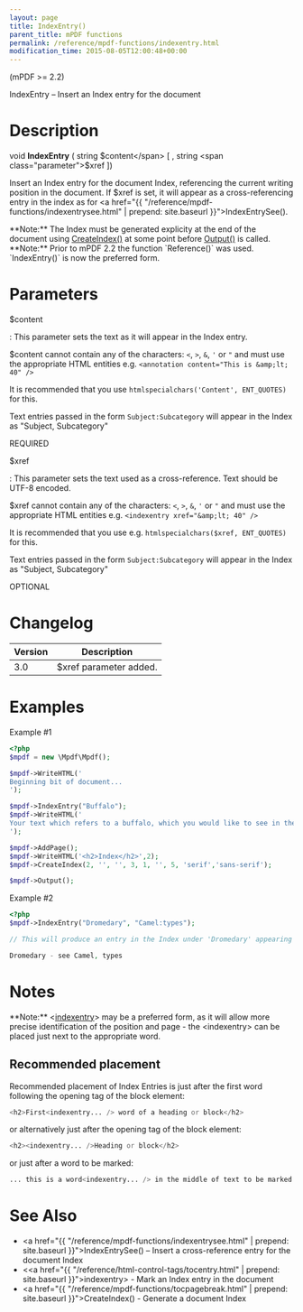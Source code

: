 ```yaml
---
layout: page
title: IndexEntry()
parent_title: mPDF functions
permalink: /reference/mpdf-functions/indexentry.html
modification_time: 2015-08-05T12:00:48+00:00
---
```


(mPDF >= 2.2)

IndexEntry – Insert an Index entry for the document

# Description

void **IndexEntry** ( 
string <span class="parameter">$content</span>
[ , string <span class="parameter">$xref</span> ])

Insert an Index entry for the document Index, referencing the current writing position in the document. 
If <span class="parameter">$xref</span> is set, it will appear as a cross-referencing entry in the index 
as for <a href="{{ "/reference/mpdf-functions/indexentrysee.html" | prepend: site.baseurl }}">IndexEntrySee()</a>.

<div class="alert alert-info" role="alert" markdown="1">
  **Note:** The Index must be generated explicity at the end of the document using 
  <a href="{{ "/reference/mpdf-functions/tocpagebreak.html" | prepend: site.baseurl }}">CreateIndex()</a> 
  at some point before <a href="{{ "/reference/mpdf-functions/output.html" | prepend: site.baseurl }}">Output()</a> is called.
</div>

<div class="alert alert-info" role="alert" markdown="1">
  **Note:** Prior to mPDF 2.2 the function `Reference()` was used. `IndexEntry()` is now the preferred form.
</div>

# Parameters

<span class="parameter">$content</span>

: This parameter sets the text as it will appear in the Index entry.

  <span class="parameter">$content</span> cannot contain any of the characters: `<`, `>`, `&`, `'` or `"` and 
  must use the appropriate HTML entities e.g. `<annotation content="This is &amp;lt; 40" />`

  It is recommended that you use `htmlspecialchars('Content', ENT_QUOTES)` for this.
  
  Text entries passed in the form `Subject:Subcategory` will appear in the Index as "Subject, Subcategory"

  <span class="smallblock">REQUIRED</span>

<span class="parameter">$xref</span>

: This parameter sets the text used as a cross-reference. Text should be UTF-8 encoded.

  <span class="parameter">$xref</span> cannot contain any of the characters: `<`, `>`, `&`, `'` or `"` and 
  must use the appropriate HTML entities e.g. `<indexentry xref="&amp;lt; 40" />`

  It is recommended that you use e.g. `htmlspecialchars($xref, ENT_QUOTES)` for this.

  Text entries passed in the form `Subject:Subcategory` will appear in the Index as "Subject, Subcategory"

  <span class="smallblock">OPTIONAL</span>

# Changelog

<table class="table">
<thead>
<tr>
    <th>Version</th>
    <th>Description</th>
</tr>
</thead>
<tbody>
<tr>
    <td>3.0</td>
    <td><span class="parameter">$xref</span> parameter added.</td>
</tr>
</tbody> </table>

# Examples

Example #1

```php
<?php
$mpdf = new \Mpdf\Mpdf();

$mpdf->WriteHTML('
Beginning bit of document...
');

$mpdf->IndexEntry("Buffalo");
$mpdf->WriteHTML('
Your text which refers to a buffalo, which you would like to see in the Index
');

$mpdf->AddPage();
$mpdf->WriteHTML('<h2>Index</h2>',2);
$mpdf->CreateIndex(2, '', '', 3, 1, '', 5, 'serif','sans-serif');

$mpdf->Output();

```

Example #2

```php
<?php
$mpdf->IndexEntry("Dromedary", "Camel:types");

// This will produce an entry in the Index under 'Dromedary' appearing as:

Dromedary - see Camel, types
```

# Notes

<div class="alert alert-info" role="alert" markdown="1">
  **Note:** &lt;<a href="{{ "/reference/html-control-tags/tocentry.html" | prepend: site.baseurl }}">indexentry</a>&gt; 
  may be a preferred form, as it will allow more precise identification of the position and page - the &lt;indexentry&gt; 
  can be placed just next to the appropriate word.
</div>

## Recommended placement

Recommended placement of Index Entries is just after the first word following the opening tag of the block element:

```php
<h2>First<indexentry... /> word of a heading or block</h2>
```

or alternatively just after the opening tag of the block element:

```php
<h2><indexentry... />Heading or block</h2>
```

or just after a word to be marked:

```php
... this is a word<indexentry... /> in the middle of text to be marked ...
```

# See Also

 * <a href="{{ "/reference/mpdf-functions/indexentrysee.html" | prepend: site.baseurl }}">IndexEntrySee()</a> – Insert a cross-reference entry for the document Index
 * &lt;<a href="{{ "/reference/html-control-tags/tocentry.html" | prepend: site.baseurl }}">indexentry</a>&gt; - Mark an Index entry in the document
 * <a href="{{ "/reference/mpdf-functions/tocpagebreak.html" | prepend: site.baseurl }}">CreateIndex()</a> - Generate a document Index
